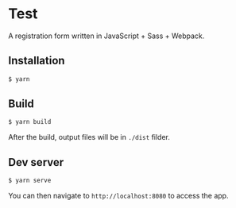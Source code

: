 # Test

A registration form written in JavaScript + Sass + Webpack.

## Installation

```bash
$ yarn
```

## Build

```bash
$ yarn build
```

After the build, output files will be in `./dist` filder.

## Dev server

```bash
$ yarn serve
```

You can then navigate to `http://localhost:8080` to access the app.

